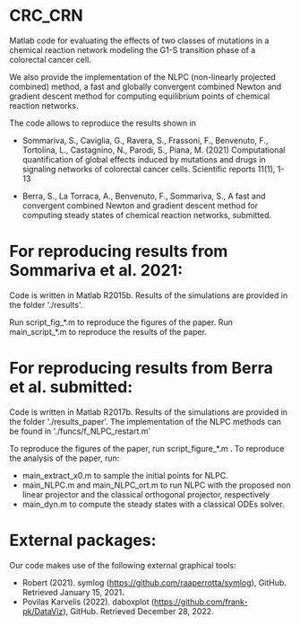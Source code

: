 # CRC_CRN

Matlab code for evaluating the effects of two classes of mutations in a chemical reaction network modeling the G1-S transition phase of a colorectal cancer cell.

We also provide the implementation of the NLPC (non-linearly projected combined) method, a fast and globally convergent combined Newton and gradient descent method for computing equilibrium points of chemical reaction networks.

The code allows to reproduce the results shown in 

* Sommariva, S., Caviglia, G., Ravera, S., Frassoni, F., Benvenuto, F., Tortolina, L., Castagnino, N., Parodi, S., Piana, M. (2021) Computational quantification of global effects induced by mutations and drugs in signaling networks of colorectal cancer cells. Scientific reports 11(1), 1-13

* Berra, S., La Torraca, A., Benvenuto, F., Sommariva, S., A fast and convergent combined Newton and gradient descent method for computing steady states of chemical reaction networks, submitted.

# For reproducing results from Sommariva et al. 2021:

Code is written in Matlab R2015b.
Results of the simulations are provided in the folder './results'.

Run script_fig_\*.m to reproduce the figures of the paper. 
Run main_script_\*.m to reproduce the results of the paper.

# For reproducing results from Berra et al. submitted:

Code is written in Matlab R2017b.
Results of the simulations are provided in the folder './results_paper'.
The implementation of the NLPC methods can be found in './funcs/f_NLPC_restart.m'

To reproduce the figures of the paper, run script_figure_\*.m .
To reproduce the analysis of the paper, run:
* main_extract_x0.m to sample the initial points for NLPC.
* main_NLPC.m and main_NLPC_ort.m to run NLPC with the proposed non linear projector and the classical orthogonal projector, respectively
* main_dyn.m to compute the steady states with a classical ODEs solver.


# External packages:

Our code makes use of the following external graphical tools:
* Robert (2021). symlog (https://github.com/raaperrotta/symlog), GitHub. Retrieved January 15, 2021.
* Povilas Karvelis (2022). daboxplot (https://github.com/frank-pk/DataViz), GitHub. Retrieved December 28, 2022.
